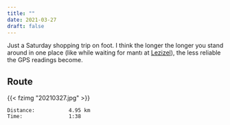 ```yaml
---
title: ""
date: 2021-03-27
draft: false
---
```

Just a Saturday shopping trip on foot.  I think the longer the longer you stand around in one place (like while waiting for mantı at [Lezizel](https://lezizel.de/filialen/#regensburg)), the less reliable the GPS readings become.

## Route

{{< fzimg "20210327.jpg" >}}  

```
Distance:           4.95 km
Time:               1:38
```
